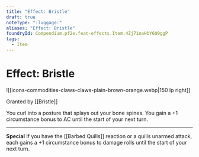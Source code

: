 ```yaml
---
title: "Effect: Bristle"
draft: true
noteType: ":luggage:"
aliases: "Effect: Bristle"
foundryId: Compendium.pf2e.feat-effects.Item.4Zj71naHbY6O9ggP
tags:
  - Item
---
```


# Effect: Bristle
![[icons-commodities-claws-claws-plain-brown-orange.webp|150 lp right]]

Granted by [[Bristle]]

You curl into a posture that splays out your bone spines. You gain a +1 circumstance bonus to AC until the start of your next turn.

* * *

**Special** If you have the [[Barbed Quills]] reaction or a quills unarmed attack, each gains a +1 circumstance bonus to damage rolls until the start of your next turn.
